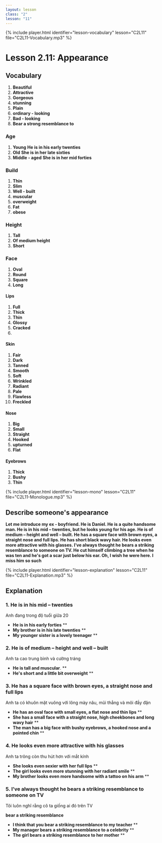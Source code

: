 ```yaml
---
layout: lesson
class: "2"
lesson: "11"
---
```


{% include player.html identifier="lesson-vocabulary" lesson="C2L11" file="C2L11-Vocabulary.mp3" %}
# Lesson 2.11: Appearance  



## Vocabulary
1. **Beautiful**
2. **Attractive**
3. **Gorgeous**
4. **stunning**
5. **Plain**
6. **ordinary - looking**
7. **Bad - looking**
8. **Bear a strong resemblance to**

### Age
1. **Young** **He is in his  early twenties**
2. **Old** **She is in her late sixties**
3. **Middle - aged**  **She is in her mid forties**

### Build 
1. **Thin**
2. **Slim**
3. **Well - built**
4. **muscular**
5. **overweight**
6. **Fat**
7. **obese**
### Height 
1. **Tall**
2. **Of medium height**
3. **Short**

### Face
1. **Oval** 
2. **Round**
3. **Square**
4. **Long**

#### Lips 
1. **Full**
2. **Thick**
3. **Thin**
4. **Glossy**
5. **Cracked**
6. 
#### Skin 
1. **Fair**
2. **Dark**
3. **Tanned** 
4. **Smooth**
5. **Soft**
6. **Wrinkled** 
7. **Radiant**
8. **Pale**
9. **Flawless**
10. **Freckled**


#### Nose 
1. **Big**
2. **Small**
3. **Straight**
4. **Hooked**
5. **upturned**
6. **Flat**

#### Eyebrows
1. **Thick**
2. **Bushy** 
3. **Thin**


 



{% include player.html identifier="lesson-mono" lesson="C2L11" file="C2L11-Monologue.mp3" %}
## Describe someone's appearance 

**Let me introduce my ex - boyfriend. He is Daniel. He is a quite handsome man. He is in his mid – twenties, but he looks young for his age. He is of medium – height and well – built. He has a square face with brown eyes,  a straight nose and full lips. He has short black wavy hair.  He looks even more attractive with his glasses. I’ve always thought he bears a striking resemblance to someone on TV. He cut himself climbing a tree when he was ten and he's got a scar just below his ear. Oh, I wish he were here. I miss him so such**




{% include player.html identifier="lesson-explanation" lesson="C2L11" file="C2L11-Explanation.mp3" %}
## Explanation


### 1. He is in his mid – twenties

Anh đang trong độ tuổi giữa 20

- **He is in his early forties** **
- **My brother is in his late twenties** **
- **My younger sister is a lovely teenager** **


### 2. He is of medium – height and well – built

Anh ta cao trung bình và cường tráng 

- **He is tall and muscular**. **
- **He's short and a little bit overweight** **

### 3. He has a square face with brown eyes,  a straight nose and full lips

Anh ta có khuôn mặt vuông với lông mày nâu, mũi thẳng và môi đầy đặn

- **He has an oval face with small eyes, a flat nose and thin lips** **
- **She has a small face with a straight nose, high cheekbones and long wavy hair** **
- **The man has a big face with bushy eyebrows, a hooked nose and a pointed chin** **

### 4. He looks even more attractive with his glasses 

Anh ta trông còn thu hút hơn với mắt kính 


- **She looks even sexier with her full lips** **
- **The girl looks even more stunning with her radiant smile** **
- **My brother looks even more handsome with a tattoo on his arm** **

### 5.  I’ve always thought he bears a striking resemblance to someone on TV

Tôi luôn nghĩ rằng cô ta giống ai đó trên TV

**bear a striking resemblance**

- **I think that you bear a striking resemblance to my teacher** **
- **My manager bears a striking resemblance to a celebrity** **
- **The girl bears a striking resemblance to her mother** **





 
